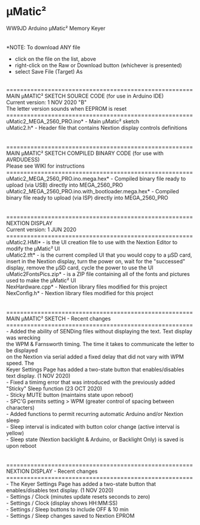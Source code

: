 # µMatic²
WW9JD Arduino µMatic² Memory Keyer <br>
<br>
<br>
*NOTE: To download ANY file
- click on the file on the list, above
- right-click on the Raw or Download button (whichever is presented)
- select Save File (Target) As
<br>
======================================================<br>
MAIN µMATIC² SKETCH SOURCE CODE (for use in Arduino IDE) <br>
Current version: 1 NOV 2020 "B"<br>
The letter version sounds when EEPROM is reset<br>
======================================================<br>
uMatic2_MEGA_2560_PRO.ino* - Main µMatic² sketch<br>
uMatic2.h* - Header file that contains Nextion display controls definitions<br>
<br>
<br>
======================================================<br>
MAIN µMATIC² SKETCH COMPILED BINARY CODE (for use with AVRDUDESS)<br>
  Please see WIKI for instructions<br>
======================================================<br>
uMatic2_MEGA_2560_PRO.ino.mega.hex* - Compiled binary file ready to upload (via USB) directly into MEGA_2560_PRO<br>
uMatic2_MEGA_2560_PRO.ino.with_bootloader.mega.hex* - Compiled binary file ready to upload (via ISP) directly into MEGA_2560_PRO<br>
<br>
<br>
======================================================<br>
NEXTION DISPLAY  <br>
Current version: 1 JUN 2020<br>
======================================================<br>
uMatic2.HMI* - is the UI creation file to use with the Nextion Editor to modify the µMatic² UI <br>
uMatic2.tft* - is the current compiled UI that you would copy to a µSD card, insert in the Nextion display, turn the power on, wait for the "successed" display, remove the µSD card, cycle the power to use the UI <br>
uMatic2FontsPics.zip* - is a ZIP file containing all of the fonts and pictures used to make the µMatic² UI<br>
NexHardware.cpp* - Nextion library files modified for this project<br>
NexConfig.h* - Nextion library files modified for this project<br>
<br>
<br>
======================================================<br>
MAIN µMATIC² SKETCH - Recent changes <br>
======================================================<br>
- Added the ability of SENDing files without displaying the text. Text display was wrecking <br>
  the WPM & Farnsworth timing. The time it takes to communicate the letter to be displayed<br>
  on the Nextion via serial added a fixed delay that did not vary with WPM speed. The<br>
  Keyer Settings Page has added a two-state button that enables/disables text display. (1 NOV 2020)<br>
- Fixed a timimg error that was introduced with the previously added "Sticky" Sleep function  (23 OCT 2020)<br>
- Sticky MUTE button (maintains state upon reboot)<br>
- SPC'G permits setting > WPM (greater control of spacing between characters)<br>
- Added functions to permit recurring automatic Arduino and/or Nextion sleep <br>
- Sleep interval is indicated with button color change (active interval is yellow)<br>
- Sleep state (Nextion backlight & Arduino, or Backlight Only) is saved is upon reboot<br>
<br>
<br>
======================================================<br>
NEXTION DISPLAY - Recent changes   <br>
======================================================<br>
- The Keyer Settings Page has added a two-state button that enables/disables text display. (1 NOV 2020)<br>
- Settings / Clock (minutes update resets seconds to zero)<br>
- Settings / Clock (display shows HH:MM:SS)<br>
- Settings / Sleep buttons to include OFF & 10 min<br>
- Settings / Sleep changes saved to Nextion EPROM<br>
<br>
<br>
<br>
<br>
